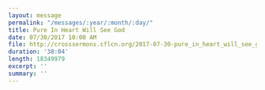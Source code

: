 ```yaml
---
layout: message
permalink: "/messages/:year/:month/:day/"
title: Pure In Heart Will See God
date: 07/30/2017 10:00 AM
file: http://crosssermons.cflcn.org/2017-07-30-pure_in_heart_will_see_god.m4a
duration: '38:04'
length: 18349979
excerpt: ''
summary: ''
---
```

